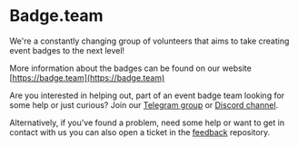 # Badge.team

We're a constantly changing group of volunteers that aims to take creating event badges to the next level!

More information about the badges can be found on our website [https://badge.team](https://badge.team)

Are you interested in helping out, part of an event badge team looking for some help or just curious? Join our [Telegram group](https://t.me/+StQpEWyhnb96Y88p) or [Discord channel](https://discord.gg/xuhw3Ws6BJ).

Alternatively, if you've found a problem, need some help or want to get in contact with us you can also open a ticket in the [feedback](https://github.com/badgeteam/feedback/issues) repository.
